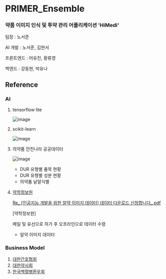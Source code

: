 # PRIMER_Ensemble
### 약품 이미지 인식 및 투약 관리 어플리케이션 'HiMedi'
팀장 : 노서준

AI 개발 : 노서준, 김현서

프론트엔드 : 어유진, 황류영

백엔드 : 강동현, 박유나


## Reference
### AI

1. tensorflow lite
    
    ![image](https://github.com/hs11015/HiMedi/assets/79328858/2dbec5e1-92b8-4d53-8cbd-1e0a47a1b931)

    

2. scikit-learn
    
    ![image](https://github.com/hs11015/HiMedi/assets/79328858/de845d2a-14ef-4a2e-87d4-24b7c2797431)

    

3. 의약품 안전나라 공공데이터
    
    ![image](https://github.com/hs11015/HiMedi/assets/79328858/027fb85b-0c07-4437-b28c-5a78cb4a0a72)

    
    - DUR 유형별 품목 현황
    - DUR 유형별 성분 현황
    - 의약품 낱알식별

4. [약학정보원](https://www.health.kr/notice/notice_view.asp?show_idx=1001)
    
    [Re_ [인공지능 개발을 위한 알약 이미지 데이터] 데이터 다운로드 신청합니다_.pdf](https://prod-files-secure.s3.us-west-2.amazonaws.com/bb3e176f-f046-4e82-b01e-bd7638d3786c/a05faf42-2960-4d13-a9e2-ca20301876c1/Re__%EC%9D%B8%EA%B3%B5%EC%A7%80%EB%8A%A5_%EA%B0%9C%EB%B0%9C%EC%9D%84_%EC%9C%84%ED%95%9C_%EC%95%8C%EC%95%BD_%EC%9D%B4%EB%AF%B8%EC%A7%80_%EB%8D%B0%EC%9D%B4%ED%84%B0_%EB%8D%B0%EC%9D%B4%ED%84%B0_%EB%8B%A4%EC%9A%B4%EB%A1%9C%EB%93%9C_%EC%8B%A0%EC%B2%AD%ED%95%A9%EB%8B%88%EB%8B%A4_.pdf)
    
    [약학정보원]
    
    메일 및 유선으로 허가 후 오프라인으로 데이터 수령
    
    - 알약 이미지 데이터

### Business Model
1. [대한간호협회](http://www.koreanurse.or.kr/)
2. [대한약사회](https://www.kpanet.or.kr/)
3. [한국백혈병환우회](https://www.leukemia.kr/)
